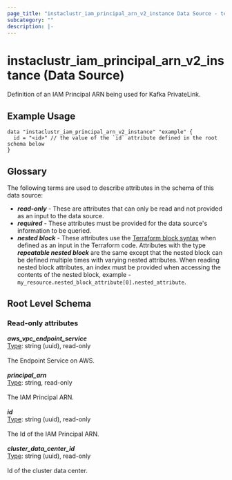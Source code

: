```yaml
---
page_title: "instaclustr_iam_principal_arn_v2_instance Data Source - terraform-provider-instaclustr"
subcategory: ""
description: |-
---
```


# instaclustr_iam_principal_arn_v2_instance (Data Source)
Definition of an IAM Principal ARN being used for Kafka PrivateLink.
## Example Usage
```
data "instaclustr_iam_principal_arn_v2_instance" "example" { 
  id = "<id>" // the value of the `id` attribute defined in the root schema below
}
```
## Glossary
The following terms are used to describe attributes in the schema of this data source:
- **_read-only_** - These are attributes that can only be read and not provided as an input to the data source.
- **_required_** - These attributes must be provided for the data source's information to be queried.
- **_nested block_** - These attributes use the [Terraform block syntax](https://www.terraform.io/language/attr-as-blocks) when defined as an input in the Terraform code. Attributes with the type **_repeatable nested block_** are the same except that the nested block can be defined multiple times with varying nested attributes. When reading nested block attributes, an index must be provided when accessing the contents of the nested block, example - `my_resource.nested_block_attribute[0].nested_attribute`.
## Root Level Schema
### Read-only attributes
*___aws_vpc_endpoint_service___*<br>
<ins>Type</ins>: string (uuid), read-only<br>
<br>The Endpoint Service on AWS.<br><br>
*___principal_arn___*<br>
<ins>Type</ins>: string, read-only<br>
<br>The IAM Principal ARN.<br><br>
*___id___*<br>
<ins>Type</ins>: string (uuid), read-only<br>
<br>The Id of the IAM Principal ARN.<br><br>
*___cluster_data_center_id___*<br>
<ins>Type</ins>: string (uuid), read-only<br>
<br>Id of the cluster data center.<br><br>
